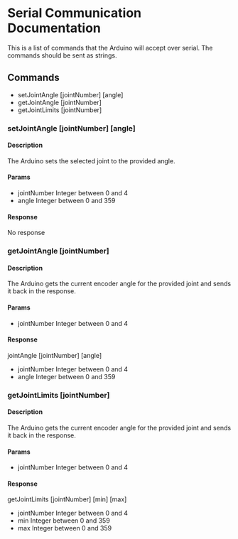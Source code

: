 Serial Communication Documentation
==================================

This is a list of commands that the Arduino will accept over serial. The commands should be sent as strings.

Commands
--------

* setJointAngle [jointNumber] [angle]
* getJointAngle [jointNumber]
* getJointLimits [jointNumber]


### setJointAngle [jointNumber] [angle]

#### Description

The Arduino sets the selected joint to the provided angle.

#### Params

* jointNumber
  Integer between 0 and 4
* angle
  Integer between 0 and 359

#### Response

No response


### getJointAngle [jointNumber]

#### Description

The Arduino gets the current encoder angle for the provided joint and sends it back in the response.

#### Params

* jointNumber
  Integer between 0 and 4

#### Response

jointAngle [jointNumber] [angle]

* jointNumber
  Integer between 0 and 4
* angle
  Integer between 0 and 359


### getJointLimits [jointNumber]

#### Description

The Arduino gets the current encoder angle for the provided joint and sends it back in the response.

#### Params

* jointNumber
  Integer between 0 and 4

#### Response

getJointLimits [jointNumber] [min] [max]

* jointNumber
  Integer between 0 and 4
* min
  Integer between 0 and 359
* max
  Integer between 0 and 359